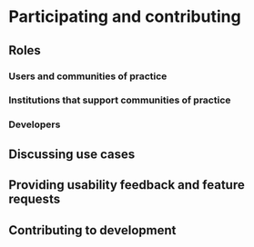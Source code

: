 # Participating and contributing

## Roles
### Users and communities of practice
### Institutions that support communities of practice
### Developers

## Discussing use cases

## Providing usability feedback and feature requests

## Contributing to development